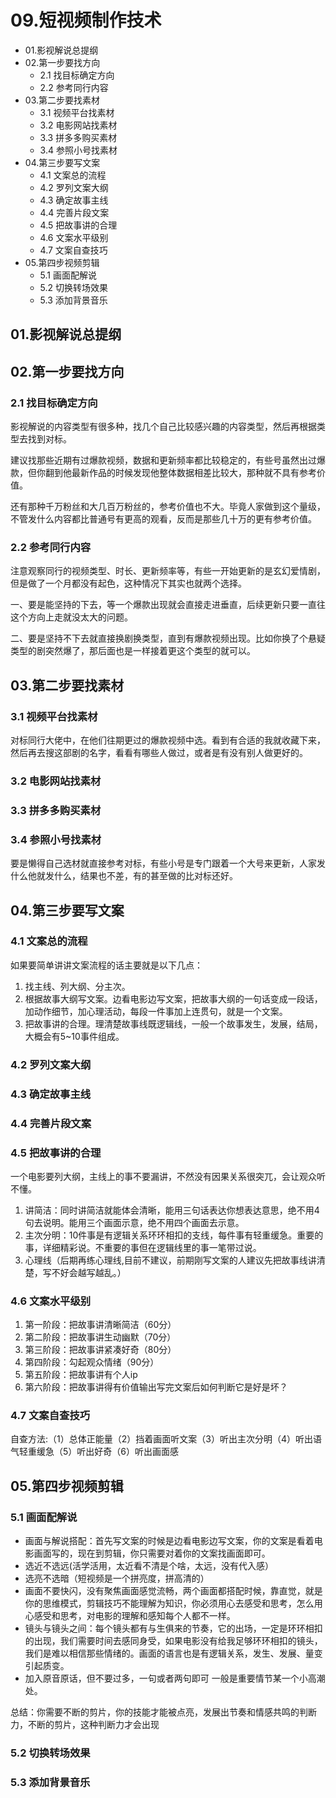 # 09.短视频制作技术
- 01.影视解说总提纲
- 02.第一步要找方向
  - 2.1 找目标确定方向
  - 2.2 参考同行内容
- 03.第二步要找素材
  - 3.1 视频平台找素材
  - 3.2 电影网站找素材
  - 3.3 拼多多购买素材
  - 3.4 参照小号找素材
- 04.第三步要写文案
  - 4.1 文案总的流程
  - 4.2 罗列文案大纲
  - 4.3 确定故事主线
  - 4.4 完善片段文案
  - 4.5 把故事讲的合理
  - 4.6 文案水平级别
  - 4.7 文案自查技巧
- 05.第四步视频剪辑
  - 5.1 画面配解说
  - 5.2 切换转场效果
  - 5.3 添加背景音乐


## 01.影视解说总提纲


## 02.第一步要找方向

### 2.1 找目标确定方向

影视解说的内容类型有很多种，找几个自己比较感兴趣的内容类型，然后再根据类型去找到对标。

建议找那些近期有过爆款视频，数据和更新频率都比较稳定的，有些号虽然出过爆款，但你翻到他最新作品的时候发现他整体数据相差比较大，那种就不具有参考价值。

还有那种千万粉丝和大几百万粉丝的，参考价值也不大。毕竟人家做到这个量级，不管发什么内容都比普通号有更高的观看，反而是那些几十万的更有参考价值。

### 2.2 参考同行内容

注意观察同行的视频类型、时长、更新频率等，有些一开始更新的是玄幻爱情剧，但是做了一个月都没有起色，这种情况下其实也就两个选择。

一、要是能坚持的下去，等一个爆款出现就会直接走进垂直，后续更新只要一直往这个方向上走就没太大的问题。

二、要是坚持不下去就直接换剧换类型，直到有爆款视频出现。比如你换了个悬疑类型的剧突然爆了，那后面也是一样接着更这个类型的就可以。

## 03.第二步要找素材

### 3.1 视频平台找素材

对标同行大佬中，在他们往期更过的爆款视频中选。看到有合适的我就收藏下来，然后再去搜这部剧的名字，看看有哪些人做过，或者是有没有别人做更好的。

### 3.2 电影网站找素材


### 3.3 拼多多购买素材


### 3.4 参照小号找素材

要是懒得自己选材就直接参考对标，有些小号是专门跟着一个大号来更新，人家发什么他就发什么，结果也不差，有的甚至做的比对标还好。



## 04.第三步要写文案

### 4.1 文案总的流程

如果要简单讲讲文案流程的话主要就是以下几点：

1. 找主线、列大纲、分主次。
2. 根据故事大纲写文案。边看电影边写文案，把故事大纲的一句话变成一段话，加动作细节，加心理活动，每段一件事加上连贯句，就是一个文案。
3. 把故事讲的合理。理清楚故事线既逻辑线，一般一个故事发生，发展，结局，大概会有5~10事件组成。

### 4.2 罗列文案大纲

### 4.3 确定故事主线

### 4.4 完善片段文案

### 4.5 把故事讲的合理

一个电影要列大纲，主线上的事不要漏讲，不然没有因果关系很突兀，会让观众听不懂。

1. 讲简洁：同时讲简洁就能体会清晰，能用三句话表达你想表达意思，绝不用4句去说明。能用三个画面示意，绝不用四个画面去示意。
2. 主次分明：10件事是有逻辑关系环环相扣的支线，每件事有轻重缓急。重要的事，详细精彩说。不重要的事但在逻辑线里的事一笔带过说。
3. 心理线（后期再练心理线,目前不建议，前期刚写文案的人建议先把故事线讲清楚，写不好会越写越乱。）

### 4.6 文案水平级别

1. 第一阶段：把故事讲清晰简洁（60分）
2. 第二阶段：把故事讲生动幽默（70分）
3. 第三阶段：把故事讲紧凑好奇（80分）
4. 第四阶段：勾起观众情绪（90分）
5. 第五阶段：把故事讲有个人ip
6. 第六阶段：把故事讲得有价值输出写完文案后如何判断它是好是坏？

### 4.7 文案自查技巧

自查方法:（1）总体正能量（2）挡着画面听文案（3）听出主次分明（4）听出语气轻重缓急（5）听出好奇（6）听出画面感

## 05.第四步视频剪辑

### 5.1 画面配解说

- 画面与解说搭配：首先写文案的时候是边看电影边写文案，你的文案是看着电影画面写的，现在到剪辑，你只需要对着你的文案找画面即可。
- 选近不选远(活学活用，太近看不清是个啥，太远，没有代入感）
- 选亮不选暗（短视频是一个拼亮度，拼高清的）
- 画面不要快闪，没有聚焦画面感觉流畅，两个画面都搭配时候，靠直觉，就是你的思维模式，剪辑技巧不能理解为知识，你必须用心去感受和思考，怎么用心感受和思考，对电影的理解和感知每个人都不一样。
- 镜头与镜头之间：每个镜头都有与生俱来的节奏，它的出场，一定是环环相扣的出现，我们需要时间去感同身受，如果电影没有给我足够环环相扣的镜头，我们是难以相信那些情绪的。画面的语言也是有逻辑关系，发生、发展、量变引起质变。
- 加入原音原话，但不要过多，一句或者两句即可 一般是重要情节某一个小高潮处。

总结：你需要不断的剪片，你的技能才能被点亮，发展出节奏和情感共鸣的判断力，不断的剪片，这种判断力才会出现

### 5.2 切换转场效果


### 5.3 添加背景音乐






















